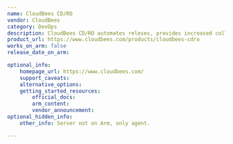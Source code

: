 ```yaml
---
name: CloudBees CD/RO
vendor: CloudBees
category: DevOps
description: CloudBees CD/RO automates releses, provides increased collaboration, and a governed release process.
product_url: https://www.cloudbees.com/products/cloudbees-cdro
works_on_arm: false
release_date_on_arm: 

optional_info:
    homepage_url: https://www.cloudbees.com/
    support_caveats:
    alternative_options:
    getting_started_resources:
        official_docs:
        arm_content:
        vendor_announcement:
optional_hidden_info:
    other_info: Server not on Arm, only agent.

---
```


